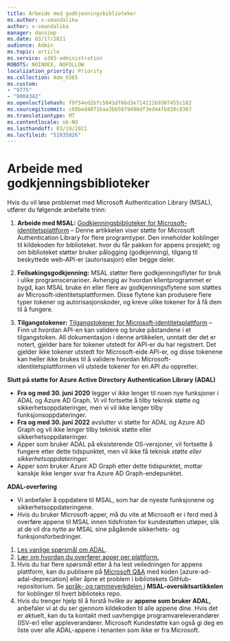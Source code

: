 ```yaml
---
title: Arbeide med godkjenningsbiblioteker
ms.author: v-smandalika
author: v-smandalika
manager: dansimp
ms.date: 03/17/2021
audience: Admin
ms.topic: article
ms.service: o365-administration
ROBOTS: NOINDEX, NOFOLLOW
localization_priority: Priority
ms.collection: Adm_O365
ms.custom:
- "9775"
- "9004342"
ms.openlocfilehash: f9f54ed2bfc5841df66d3e714112b9307455c182
ms.sourcegitcommit: c08bed4071baa3bb5879496df3ed44fb828c8367
ms.translationtype: MT
ms.contentlocale: nb-NO
ms.lasthandoff: 03/19/2021
ms.locfileid: "51035826"
---
```

# <a name="working-with-authentication-libraries"></a>Arbeide med godkjenningsbiblioteker

Hvis du vil løse problemet med Microsoft Authentication Library (MSAL), utfører du følgende anbefalte trinn:

1. **Arbeide med MSAL:** [Godkjenningsbiblioteker for Microsoft-identitetsplattform](https://docs.microsoft.com/azure/active-directory/develop/reference-v2-libraries) – Denne artikkelen viser støtte for Microsoft Authentication Library for flere programtyper. Den inneholder koblinger til kildekoden for biblioteket. hvor du får pakken for appens prosjekt; og om biblioteket støtter bruker pålogging (godkjenning), tilgang til beskyttede web-API-er (autorisasjon) eller begge deler.

2. **Feilsøkingsgodkjenning:** MSAL støtter flere godkjenningsflyter for bruk i ulike programscenarioer. Avhengig av hvordan klientprogrammet er bygd, kan MSAL bruke én eller flere av godkjenningsflytene som støttes av Microsoft-identitetsplattformen. Disse flytene kan produsere flere typer tokener og autorisasjonskoder, og kreve ulike tokener for å få dem til å fungere.

3. **Tilgangstokener:** [Tilgangstokener for Microsoft-identitetsplattform](https://docs.microsoft.com/azure/active-directory/develop/access-tokens) – Finn ut hvordan API-en kan validere og bruke påstandene i et tilgangstoken. All dokumentasjon i denne artikkelen, unntatt der det er notert, gjelder bare for tokener utstedt for API-er du har registrert. Det gjelder ikke tokener utstedt for Microsoft-eide API-er, og disse tokenene kan heller ikke brukes til å validere hvordan Microsoft-identitetsplattformen vil utstede tokener for en API du oppretter.

**Slutt på støtte for Azure Active Directory Authentication Library (ADAL)**

- **Fra og med 30. juni 2020** legger vi ikke lenger til noen nye funksjoner i ADAL og Azure AD Graph. Vi vil fortsette å tilby teknisk støtte og sikkerhetsoppdateringer, men vi vil ikke lenger tilby funksjonsoppdateringer.
- **Fra og med 30. juni 2022** avslutter vi støtte for ADAL og Azure AD Graph og vil ikke lenger tilby teknisk støtte eller sikkerhetsoppdateringer.
- Apper som bruker ADAL på eksisterende OS-versjoner, vil fortsette å fungere etter dette tidspunktet, men vil ikke få teknisk *støtte eller sikkerhetsoppdateringer.*
- Apper som bruker Azure AD Graph etter dette tidspunktet, mottar kanskje ikke lenger svar fra Azure AD Graph-endepunktet.

**ADAL-overføring**

- Vi anbefaler å oppdatere til MSAL, som har de nyeste funksjonene og sikkerhetsoppdateringene.
- Hvis du bruker Microsoft-apper, må du vite at Microsoft er i ferd med å overføre appene til MSAL innen tidsfristen for kundestøtten utløper, slik at de vil dra nytte av MSAL sine pågående sikkerhets- og funksjonsforbedringer.

1. [Les vanlige spørsmål om ADAL](https://docs.microsoft.com/azure/active-directory/develop/msal-migration#frequently-asked-questions-faq).
2. [Lær om hvordan du overfører apper per plattform.](https://docs.microsoft.com/azure/active-directory/develop/msal-migration#migration-guidance)
3. Hvis du har flere spørsmål etter å ha lest veiledningen for appens plattform, kan du publisere på [Microsoft Q&A](https://docs.microsoft.com/answers/topics/azure-ad-adal-deprecation.html) med koden [azure-ad-adal-deprecation] eller åpne et problem i bibliotekets GitHub-repositorium. Se [språk- og rammeverkdelen i](https://docs.microsoft.com/azure/active-directory/develop/msal-overview#languages-and-frameworks) **MSAL-oversiktsartikkelen** for koblinger til hvert biblioteks repo.
4. Hvis du trenger hjelp til å forstå hvilke av **appene som bruker ADAL,** anbefaler vi at du ser gjennom kildekoden til alle appene dine. Hvis det er aktuelt, kan du ta kontakt med uavhengige programvareleverandører (ISV-er) eller appleverandører. Microsoft Kundestøtte kan også gi deg en liste over alle ADAL-appene i tenanten som ikke er fra Microsoft.







